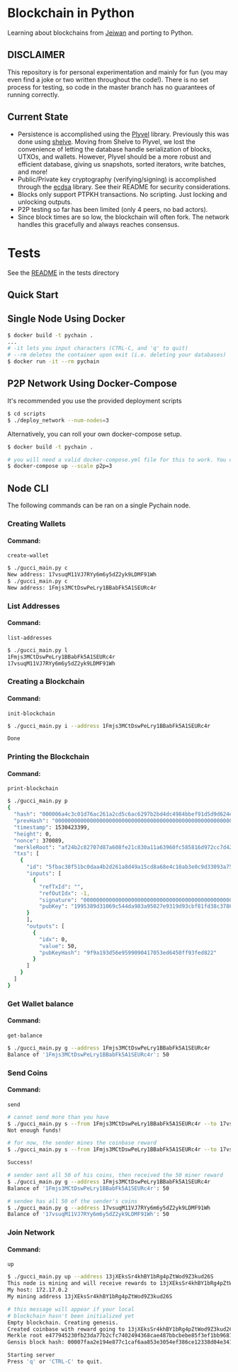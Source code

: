 # Blockchain in Python

Learning about blockchains from [Jeiwan](https://github.com/Jeiwan/blockchain_go) and porting to Python.

## DISCLAIMER
This repository is for personal experimentation and mainly for fun (you may even find a joke or two written throughout the code!). There is no set process for testing, so code in the master branch has no guarantees of running correctly.

## Current State

  * Persistence is accomplished using the [Plyvel](https://plyvel.readthedocs.io/en/latest/index.html) library. Previously this was done using [shelve](https://docs.python.org/3/library/shelve.html). Moving from Shelve to Plyvel, we lost the convenience of letting the database handle serialization of blocks, UTXOs, and wallets. However, Plyvel should be a more robust and efficient database, giving us snapshots, sorted iterators, write batches, and more!
  * Public/Private key cryptography (verifying/signing) is accomplished through the [ecdsa](https://github.com/warner/python-ecdsa) library. See their README for security considerations.
  * Blocks only support PTPKH transactions. No scripting. Just locking and unlocking outputs.
  * P2P testing so far has been limited (only 4 peers, no bad actors).
  * Since block times are so low, the blockchain will often fork. The network handles this gracefully and always reaches consensus.
# Tests
See the [README](./pychain/tests/README.md) in the tests directory

## Quick Start

## Single Node Using Docker
```bash
$ docker build -t pychain .
...
# -it lets you input characters (CTRL-C, and 'q' to quit)
# --rm deletes the container upon exit (i.e. deleting your databases)
$ docker run -it --rm pychain
```

## P2P Network Using Docker-Compose
It's recommended you use the provided deployment scripts
```bash
$ cd scripts
$ ./deploy_network --num-nodes=3
```

Alternatively, you can roll your own docker-compose setup.
```bash
$ docker build -t pychain .

# you will need a valid docker-compose.yml file for this to work. You can use the template in this repo as a reference.
$ docker-compose up --scale p2p=3
```


## Node CLI
The following commands can be ran on a single Pychain node.

### Creating Wallets
#### Command:
`create-wallet`
```bash
$ ./gucci_main.py c
New address: 17vsuqM11VJ7RYy6m6y5dZ2yk9LDMF91Wh
$ ./gucci_main.py c
New address: 1Fmjs3MCtDswPeLry1BBabFk5A1SEURc4r
```

### List Addresses
#### Command:
`list-addresses`
```bash
$ ./gucci_main.py l
1Fmjs3MCtDswPeLry1BBabFk5A1SEURc4r
17vsuqM11VJ7RYy6m6y5dZ2yk9LDMF91Wh
```

### Creating a Blockchain
#### Command:
`init-blockchain`
```bash
$ ./gucci_main.py i --address 1Fmjs3MCtDswPeLry1BBabFk5A1SEURc4r

Done
```

### Printing the Blockchain
#### Command:
`print-blockchain`
```bash
$ ./gucci_main.py p
{
  "hash": "000006a4c3c01d76ac261a2cd5c6ac6297b2bd4dc4984bbef91d5d9d624e6e78",
  "prevHash": "0000000000000000000000000000000000000000000000000000000000000000",
  "timestamp": 1530423399,
  "height": 0,
  "nonce": 370089,
  "merkleRoot": "af24b2c82707d87a608fe21c830a11a63960fc585816d972cc7d42725a7799ac",
  "txs": [
    {
      "id": "5fbac38f51bc0daa4b2d261a8d49a15cd8a68e4c10ab3e0c9d33093a756561b5",
      "inputs": [
        {
          "refTxId": "",
          "refOutIdx": -1,
          "signature": "00000000000000000000000000000000000000000000000000000000000000000000000000000000000000000000000000000000000000000000000000000000",
          "pubKey": "1995389d31069c544da983a95027e9319d93cbf81fd38c3786f115f9a9938547d2df7272d1258bb3"
      }
      ],
      "outputs": [
        {
          "idx": 0,
          "value": 50,
          "pubKeyHash": "9f9a193d56e9599090417053ed6450ff93fed822"
        }
      ]
    }
  ]
}
```

### Get Wallet balance
#### Command:
`get-balance`
```bash
$ ./gucci_main.py g --address 1Fmjs3MCtDswPeLry1BBabFk5A1SEURc4r
Balance of '1Fmjs3MCtDswPeLry1BBabFk5A1SEURc4r': 50
```

### Send Coins
#### Command:
`send`
```bash
# cannot send more than you have
$ ./gucci_main.py s --from 1Fmjs3MCtDswPeLry1BBabFk5A1SEURc4r --to 17vsuqM11VJ7RYy6m6y5dZ2yk9LDMF91Wh --amount 51
Not enough funds!

# for now, the sender mines the coinbase reward
$ ./gucci_main.py s --from 1Fmjs3MCtDswPeLry1BBabFk5A1SEURc4r --to 17vsuqM11VJ7RYy6m6y5dZ2yk9LDMF91Wh --amount 50

Success!

# sender sent all 50 of his coins, then received the 50 miner reward
$ ./gucci_main.py g --address 1Fmjs3MCtDswPeLry1BBabFk5A1SEURc4r
Balance of '1Fmjs3MCtDswPeLry1BBabFk5A1SEURc4r': 50

# sendee has all 50 of the sender's coins
$ ./gucci_main.py g --address 17vsuqM11VJ7RYy6m6y5dZ2yk9LDMF91Wh
Balance of '17vsuqM11VJ7RYy6m6y5dZ2yk9LDMF91Wh': 50
```

### Join Network
#### Command:
`up`
```bash
$ ./gucci_main.py up --address 13jXEksSr4khBY1bRg4pZtWod9Z3kud26S
This node is mining and will receive rewards to 13jXEksSr4khBY1bRg4pZtWod9Z3kud26S
My host: 172.17.0.2
My mining address 13jXEksSr4khBY1bRg4pZtWod9Z3kud26S

# this message will appear if your local
# blockchain hasn't been initialized yet
Empty blockchain. Creating genesis.
Created coinbase with reward going to 13jXEksSr4khBY1bRg4pZtWod9Z3kud26S
Merkle root e477945230fb23da77b2cfc7402494368cae487bbcbebe85f3ef1bb96819e075
Gensis block hash: 00007faa2e194e877c1caf6aa853e3054ef386ce12338d04e3415381de21e157

Starting server
Press 'q' or 'CTRL-C' to quit.
```
